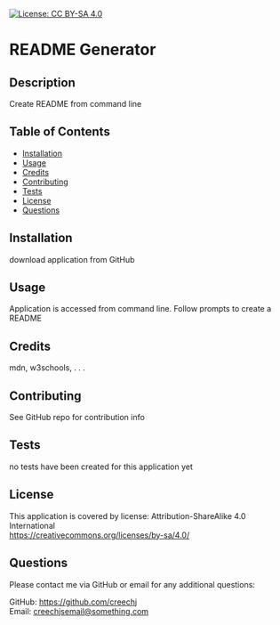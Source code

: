 [![License: CC BY-SA 4.0](https://img.shields.io/badge/License-CC_BY--SA_4.0-lightgrey.svg)](https://creativecommons.org/licenses/by-sa/4.0/)  
  
# README Generator  
  
## Description  

Create README from command line  

## Table of Contents  

- [Installation](#installation)
- [Usage](#usage)
- [Credits](#credits)
- [Contributing](#contributing)
- [Tests](#tests)
- [License](#license)
- [Questions](#questions)

## Installation  

download application from GitHub  

## Usage  

Application is accessed from command line. Follow prompts to create a README  

## Credits  

mdn, w3schools, . . .

## Contributing  

See GitHub repo for contribution info  

## Tests  

no tests have been created for this application yet  

## License  

This application is covered by license: Attribution-ShareAlike 4.0 International  
https://creativecommons.org/licenses/by-sa/4.0/  

## Questions  

Please contact me via GitHub or email for any additional questions:  

GitHub: https://github.com/creechj  
Email: creechjsemail@something.com
